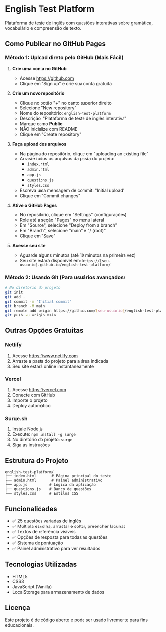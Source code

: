 # English Test Platform

Plataforma de teste de inglês com questões interativas sobre gramática, vocabulário e compreensão de texto.

## Como Publicar no GitHub Pages

### Método 1: Upload direto pelo GitHub (Mais Fácil)

1. **Crie uma conta no GitHub**
   - Acesse https://github.com
   - Clique em "Sign up" e crie sua conta gratuita

2. **Crie um novo repositório**
   - Clique no botão "+" no canto superior direito
   - Selecione "New repository"
   - Nome do repositório: `english-test-platform`
   - Descrição: "Plataforma de teste de inglês interativa"
   - Marque como **Public**
   - NÃO inicialize com README
   - Clique em "Create repository"

3. **Faça upload dos arquivos**
   - Na página do repositório, clique em "uploading an existing file"
   - Arraste todos os arquivos da pasta do projeto:
     - `index.html`
     - `admin.html`
     - `app.js`
     - `questions.js`
     - `styles.css`
   - Escreva uma mensagem de commit: "Initial upload"
   - Clique em "Commit changes"

4. **Ative o GitHub Pages**
   - No repositório, clique em "Settings" (configurações)
   - Role até a seção "Pages" no menu lateral
   - Em "Source", selecione "Deploy from a branch"
   - Em "Branch", selecione "main" e "/ (root)"
   - Clique em "Save"

5. **Acesse seu site**
   - Aguarde alguns minutos (até 10 minutos na primeira vez)
   - Seu site estará disponível em:
     `https://[seu-usuario].github.io/english-test-platform/`

### Método 2: Usando Git (Para usuários avançados)

```bash
# No diretório do projeto
git init
git add .
git commit -m "Initial commit"
git branch -M main
git remote add origin https://github.com/[seu-usuario]/english-test-platform.git
git push -u origin main
```

## Outras Opções Gratuitas

### Netlify
1. Acesse https://www.netlify.com
2. Arraste a pasta do projeto para a área indicada
3. Seu site estará online instantaneamente

### Vercel
1. Acesse https://vercel.com
2. Conecte com GitHub
3. Importe o projeto
4. Deploy automático

### Surge.sh
1. Instale Node.js
2. Execute: `npm install -g surge`
3. No diretório do projeto: `surge`
4. Siga as instruções

## Estrutura do Projeto

```
english-test-platform/
├── index.html       # Página principal do teste
├── admin.html       # Painel administrativo
├── app.js          # Lógica da aplicação
├── questions.js    # Banco de questões
└── styles.css      # Estilos CSS
```

## Funcionalidades

- ✅ 25 questões variadas de inglês
- ✅ Múltipla escolha, arrastar e soltar, preencher lacunas
- ✅ Textos de referência visíveis
- ✅ Opções de resposta para todas as questões
- ✅ Sistema de pontuação
- ✅ Painel administrativo para ver resultados

## Tecnologias Utilizadas

- HTML5
- CSS3
- JavaScript (Vanilla)
- LocalStorage para armazenamento de dados

## Licença

Este projeto é de código aberto e pode ser usado livremente para fins educacionais.